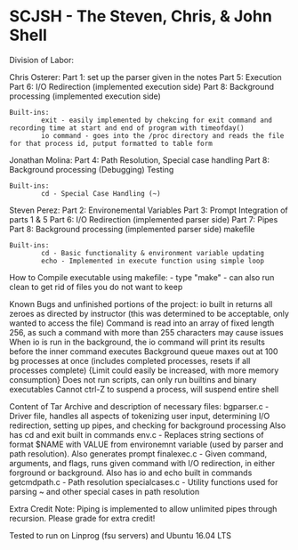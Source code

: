 # SCJSH - The Steven, Chris, & John Shell

Division of Labor:

Chris Osterer: 
	Part 1: set up the parser given in the notes
	Part 5: Execution
	Part 6: I/O Redirection (implemented execution side)
	Part 8: Background processing (implemented execution side)

	Built-ins:
			exit - easily implemented by chekcing for exit command and recording time at start and end of program with timeofday()
			io command - goes into the /proc directory and reads the file for that process id, putput formatted to table form

	
Jonathan Molina:
	Part 4: Path Resolution, Special case handling 
	Part 8: Background processing (Debugging)
	Testing
	
	Built-ins:
			cd - Special Case Handling (~)

Steven Perez:
	Part 2: Environemental Variables
	Part 3: Prompt
	Integration of parts 1 & 5
	Part 6: I/O Redirection (implemented parser side)
	Part 7: Pipes
	Part 8: Background processing (implemented parser side)
	makefile

	Built-ins:
			cd - Basic functionality & environment variable updating
			echo - Implemented in execute function using simple loop

How to Compile executable using makefile:
       	       					- type "make"
						- can also run clean to get rid of files you do not want to keep

Known Bugs and unfinished portions of the project:
io built in returns all zeroes as directed by instructor (this was determined to be acceptable, only wanted to access the file)
Command is read into an array of fixed length 256, as such a command with more than 255 characters may cause issues
When io is run in the background, the io command will print its results before the inner command executes
Background queue maxes out at 100 bg processes at once (includes completed processes, resets if all processes complete) {Limit could easily be increased, with more memory consumption}
Does not run scripts, can only run builtins and binary executables
Cannot ctrl-Z to suspend a process, will suspend entire shell

Content of Tar Archive and description of necessary files:
bgparser.c - Driver file, handles all aspects of tokenizing user input, determining I/O redirection, setting up pipes, and checking for background processing
	   Also has cd and exit built in commands
env.c - Replaces string sections of format $NAME with VALUE from environemnt variable (used by parser and path resolution).  Also generates prompt
finalexec.c - Given command, arguments, and flags, runs given command with I/O redirection, in either forground or background.  Also has io and echo built in commands
getcmdpath.c - Path resolution
specialcases.c - Utility functions used for parsing ~ and other special cases in path resolution

Extra Credit Note: Piping is implemented to allow unlimited pipes through recursion.  Please grade for extra credit!

Tested to run on Linprog (fsu servers) and Ubuntu 16.04 LTS
